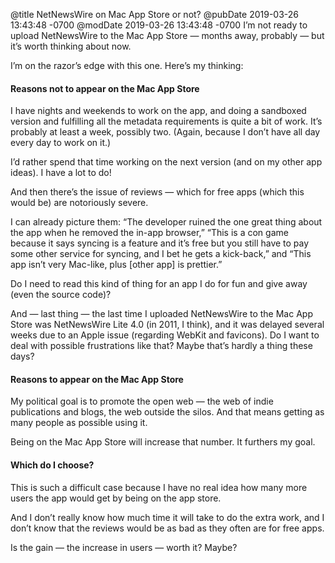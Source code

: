 @title NetNewsWire on Mac App Store or not?
@pubDate 2019-03-26 13:43:48 -0700
@modDate 2019-03-26 13:43:48 -0700
I’m not ready to upload NetNewsWire to the Mac App Store — months away, probably — but it’s worth thinking about now.

I’m on the razor’s edge with this one. Here’s my thinking:

#### Reasons not to appear on the Mac App Store

I have nights and weekends to work on the app, and doing a sandboxed version and fulfilling all the metadata requirements is quite a bit of work. It’s probably at least a week, possibly two. (Again, because I don’t have all day every day to work on it.)

I’d rather spend that time working on the next version (and on my other app ideas). I have a lot to do!

And then there’s the issue of reviews — which for free apps (which this would be) are notoriously severe.

I can already picture them: “The developer ruined the one great thing about the app when he removed the in-app browser,” “This is a con game because it says syncing is a feature and it’s free but you still have to pay some other service for syncing, and I bet he gets a kick-back,” and “This app isn’t very Mac-like, plus [other app] is prettier.”

Do I need to read this kind of thing for an app I do for fun and give away (even the source code)?

And — last thing — the last time I uploaded NetNewsWire to the Mac App Store was NetNewsWire Lite 4.0 (in 2011, I think), and it was delayed several weeks due to an Apple issue (regarding WebKit and favicons). Do I want to deal with possible frustrations like that? Maybe that’s hardly a thing these days?

#### Reasons to appear on the Mac App Store

My political goal is to promote the open web — the web of indie publications and blogs, the web outside the silos. And that means getting as many people as possible using it.

Being on the Mac App Store will increase that number. It furthers my goal.

#### Which do I choose?

This is such a difficult case because I have no real idea how many more users the app would get by being on the app store.

And I don’t really know how much time it will take to do the extra work, and I don’t know that the reviews would be as bad as they often are for free apps.

Is the gain — the increase in users — worth it? Maybe?
